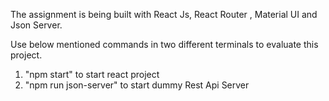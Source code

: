 The assignment is being built with React Js, React Router , Material UI and Json Server.

Use below mentioned commands in two different terminals to evaluate this project.

1. "npm start" to start react project
2. "npm run json-server" to start dummy Rest Api Server

